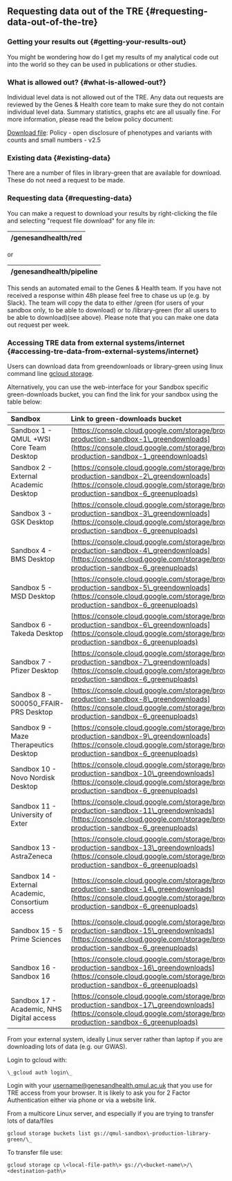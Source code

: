 ## Requesting data out of the TRE {#requesting-data-out-of-the-tre}

### Getting your results out {#getting-your-results-out}

You might be wondering how do I get my results of my analytical code out into the world so they can be used in publications or other studies.

### What is allowed out? {#what-is-allowed-out?}

Individual level data is not allowed out of the TRE. Any data out requests are reviewed by the Genes & Health core team to make sure they do not contain individual level data. Summary statistics, graphs etc are all usually fine. For more information, please read the below policy document:

[Download file](https://tre-documentation.pages.dev/assets/files/Policy_v2.5-80709d7b5dc8efbfa0e6032e39fae765.pdf): Policy \- open disclosure of phenotypes and variants with counts and small numbers \- v2.5

### Existing data {#existing-data}

There are a number of files in library-green that are available for download. These do not need a request to be made.

### Requesting data {#requesting-data}

You can make a request to download your results by right-clicking the file and selecting "request file download" for any file in:

| /genesandhealth/red |
| :---- |

or

| /genesandhealth/pipeline |
| :---- |

This sends an automated email to the Genes & Health team. If you have not received a response within 48h please feel free to chase us up (e.g. by Slack). The team will copy the data to either /green (for users of your sandbox only, to be able to download) or to /library-green (for all users to be able to download)(see above). Please note that you can make one data out request per week.

### Accessing TRE data from external systems/internet {#accessing-tre-data-from-external-systems/internet}

Users can download data from greendownloads or library-green using linux command line [gcloud storage](https://cloud.google.com/storage/docs).

Alternatively, you can use the web-interface for your Sandbox specific green-downloads bucket, you can find the link for your sandbox using the table below:

| Sandbox | Link to green-downloads bucket |
| :---- | :---- |
| Sandbox 1 \- QMUL \+WSI Core Team Desktop | [https://console.cloud.google.com/storage/browser/qmul-production-sandbox-1\_greendownloads](https://console.cloud.google.com/storage/browser/qmul-production-sandbox-1_greendownloads) |
| Sandbox 2 \- External Academic Desktop | [https://console.cloud.google.com/storage/browser/qmul-production-sandbox-2\_greendownloads](https://console.cloud.google.com/storage/browser/qmul-production-sandbox-6_greenuploads) |
| Sandbox 3 \- GSK Desktop | [https://console.cloud.google.com/storage/browser/qmul-production-sandbox-3\_greendownloads](https://console.cloud.google.com/storage/browser/qmul-production-sandbox-6_greenuploads) |
| Sandbox 4 \- BMS Desktop | [https://console.cloud.google.com/storage/browser/qmul-production-sandbox-4\_greendownloads](https://console.cloud.google.com/storage/browser/qmul-production-sandbox-6_greenuploads) |
| Sandbox 5 \- MSD Desktop | [https://console.cloud.google.com/storage/browser/qmul-production-sandbox-5\_greendownloads](https://console.cloud.google.com/storage/browser/qmul-production-sandbox-6_greenuploads) |
| Sandbox 6 \- Takeda Desktop | [https://console.cloud.google.com/storage/browser/qmul-production-sandbox-6\_greendownloads](https://console.cloud.google.com/storage/browser/qmul-production-sandbox-6_greenuploads) |
| Sandbox 7 \- Pfizer Desktop | [https://console.cloud.google.com/storage/browser/qmul-production-sandbox-7\_greendownloads](https://console.cloud.google.com/storage/browser/qmul-production-sandbox-6_greenuploads) |
| Sandbox 8 \- S00050\_FFAIR-PRS Desktop | [https://console.cloud.google.com/storage/browser/qmul-production-sandbox-8\_greendownloads](https://console.cloud.google.com/storage/browser/qmul-production-sandbox-6_greenuploads) |
| Sandbox 9 \- Maze Therapeutics Desktop | [https://console.cloud.google.com/storage/browser/qmul-production-sandbox-9\_greendownloads](https://console.cloud.google.com/storage/browser/qmul-production-sandbox-6_greenuploads) |
| Sandbox 10 \- Novo Nordisk Desktop | [https://console.cloud.google.com/storage/browser/qmul-production-sandbox-10\_greendownloads](https://console.cloud.google.com/storage/browser/qmul-production-sandbox-6_greenuploads) |
| Sandbox  11 \- University of Exter | [https://console.cloud.google.com/storage/browser/qmul-production-sandbox-11\_greendownloads](https://console.cloud.google.com/storage/browser/qmul-production-sandbox-6_greenuploads) |
| Sandbox 13 \- AstraZeneca | [https://console.cloud.google.com/storage/browser/qmul-production-sandbox-13\_greendownloads](https://console.cloud.google.com/storage/browser/qmul-production-sandbox-6_greenuploads) |
| Sandbox 14 \- External Academic, Consortium access | [https://console.cloud.google.com/storage/browser/qmul-production-sandbox-14\_greendownloads](https://console.cloud.google.com/storage/browser/qmul-production-sandbox-6_greenuploads) |
| Sandbox 15 \- 5 Prime Sciences | [https://console.cloud.google.com/storage/browser/qmul-production-sandbox-15\_greendownloads](https://console.cloud.google.com/storage/browser/qmul-production-sandbox-6_greenuploads) |
| Sandbox 16 \- Sandbox 16 | [https://console.cloud.google.com/storage/browser/qmul-production-sandbox-16\_greendownloads](https://console.cloud.google.com/storage/browser/qmul-production-sandbox-6_greenuploads) |
| Sandbox 17 \- Academic, NHS Digital access | [https://console.cloud.google.com/storage/browser/qmul-production-sandbox-17\_greendownloads](https://console.cloud.google.com/storage/browser/qmul-production-sandbox-6_greenuploads) |

From your external system, ideally Linux server rather than laptop if you are downloading lots of data (e.g. our GWAS).

Login to gcloud with:


```
\_gcloud auth login\_ 
```

Login with your [username@genesandhealth.qmul.ac.uk](mailto:username@genesandhealth.qmul.ac.uk) that you use for TRE access from your browser. It is likely to ask you for 2 Factor Authentication either via phone or via a website link.

From a multicore Linux server, and especially if you are trying to transfer lots of data/files

```
gcloud storage buckets list gs://qmul-sandbox\-production-library-green/\_ 
```

To transfer file use:

```
gcloud storage cp \<local-file-path\> gs://\<bucket-name\>/\<destination-path\> 
```